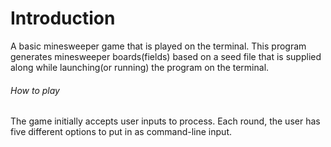 # Introduction 
A basic minesweeper game that is played on the terminal.
This program generates minesweeper boards(fields) based on a seed file that is supplied along while launching(or running) the program on the terminal.


###### How to play
The game initially accepts user inputs to process. Each round, the user has five different options to put in as command-line input.



